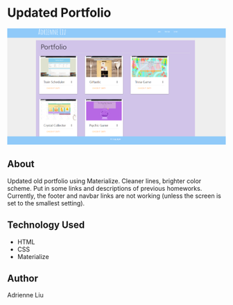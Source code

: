 # Updated Portfolio 

![Screenshot of Updated Portfolio](assets/images/screenshot_update.PNG)

## About 
Updated old portfolio using Materialize. Cleaner lines, brighter color scheme. Put in some links and descriptions of previous homeworks. Currently, the footer and navbar links are not working (unless the screen is set to the smallest setting).

## Technology Used
- HTML
- CSS
- Materialize

## Author
Adrienne Liu

